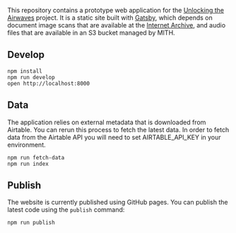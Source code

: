 This repository contains a prototype web application for the [Unlocking the
Airwaves] project. It is a static site built with [Gatsby], which depends on
document image scans that are available at the [Internet Archive], and audio files
that are available in an S3 bucket managed by MITH.

## Develop

    npm install
    npm run develop
    open http://localhost:8000

## Data

The application relies on external metadata that is downloaded from Airtable.
You can rerun this process to fetch the latest data. In order to fetch data from
the Airtable API you will need to set AIRTABLE_API_KEY in your environment.

    npm run fetch-data
    npm run index

## Publish

The website is currently published using GitHub pages. You can publish the
latest code using the `publish` command:

    npm run publish

[Unlocking the Airwaves]: https://mith.umd.edu/research/unlocking-the-airwaves/
[NAEB]: https://en.wikipedia.org/wiki/National_Association_of_Educational_Broadcasters
[Gatsby]: https://www.gatsbyjs.org/
[Internet Archive]: https://archive.org/search.php?query=creator%3A%22National+Association+of+Educational+Broadcasters%22

